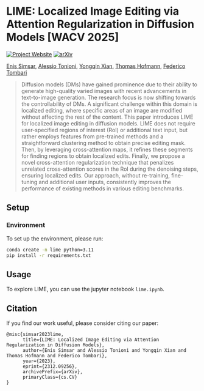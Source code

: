 # LIME: Localized Image Editing via Attention Regularization in Diffusion Models [WACV 2025]

[![Project Website](https://img.shields.io/badge/Project-Website-green)](https://enis.dev/LIME/) [![arXiv](https://img.shields.io/badge/arXiv-2312.06059-b31b1b.svg)](https://arxiv.org/abs/2312.09256)

><p align="center">

[Enis Simsar](https://enis.dev/), [Alessio Tonioni](https://alessiotonioni.github.io/), [Yongqin Xian](https://xianyongqin.github.io/), [Thomas Hofmann](https://da.inf.ethz.ch/), [Federico Tombari](https://federicotombari.github.io/)

></p>
>
> Diffusion models (DMs) have gained prominence due to their ability to generate high-quality varied images with recent advancements in text-to-image generation. The research focus is now shifting towards the controllability of DMs. A significant challenge within this domain is localized editing, where specific areas of an image are modified without affecting the rest of the content. This paper introduces LIME for localized image editing in diffusion models. LIME does not require user-specified regions of interest (RoI) or additional text input, but rather employs features from pre-trained methods and a straightforward clustering method to obtain precise editing mask. Then, by leveraging cross-attention maps, it refines these segments for finding regions to obtain localized edits. Finally, we propose a novel cross-attention regularization technique that penalizes unrelated cross-attention scores in the RoI during the denoising steps, ensuring localized edits. Our approach, without re-training, fine-tuning and additional user inputs, consistently improves the performance of existing methods in various editing benchmarks.

## Setup

### Environment
To set up the environment, please run:
``` bash
conda create -n lime python=3.11
pip install -r requirements.txt
```

## Usage

To explore LIME, you can use the jupyter notebook `lime.ipynb`.

## Citation

If you find our work useful, please consider citing our paper:

```
@misc{simsar2023lime,
      title={LIME: Localized Image Editing via Attention Regularization in Diffusion Models}, 
      author={Enis Simsar and Alessio Tonioni and Yongqin Xian and Thomas Hofmann and Federico Tombari},
      year={2023},
      eprint={2312.09256},
      archivePrefix={arXiv},
      primaryClass={cs.CV}
}
```
